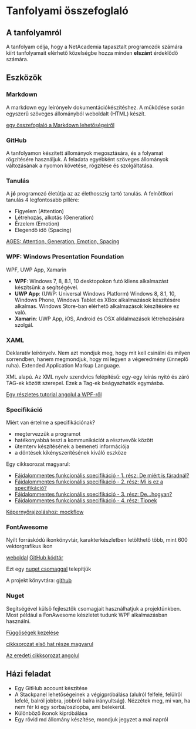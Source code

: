 ﻿# Tanfolyami összefoglaló

## A tanfolyamról

A tanfolyam célja, hogy a NetAcademia tapasztalt programozók számára kiírt tanfolyamait elérhető közelségbe hozza minden **elszánt** érdeklődő számára. 

## Eszközök
### Markdown
A markdown egy leírónyelv dokumentációkészítéshez. A működése során egyszerű szöveges állományból weboldalt (HTML) készít.

[egy összefoglaló a Markdown lehetőségeiről](https://github.com/adam-p/markdown-here/wiki/Markdown-Cheatsheet)

### GitHub
A tanfolyamon készített állományok megosztására, és a folyamat rögzítésére használjuk. A feladata egyébként szöveges állományok változásának a nyomon követése, rögzítése és szolgáltatása.

### Tanulás
A **jó** programozó életútja az az élethosszig tartó tanulás. A felnőttkori tanulás 4 legfontosabb pillére:
- Figyelem (Attention)
- Létrehozás, alkotás (Generation)
- Érzelem (Emotion)
- Elegendő idő (Spacing)

[AGES: Attention, Generation, Emotion, Spacing](https://www.inc.com/laura-garnett/four-secrets-to-learning-anything-according-to-neuroscience.html)

### WPF: Windows Presentation Foundation

WPF, UWP App, Xamarin

- **WPF**: Windows 7, 8, 8.1, 10 desktopokon futó kliens alkalmazást készítsünk a segítségével.
- **UWP App**: (UWP: Universal Windows Platform) Windows 8, 8.1, 10, Windows Phone, Windows Tablet és XBox alkalmazások készítésére alkalmas. Windows Store-ban elérhető alkalmazások készítésére ez való.
- **Xamarin**: UWP App, iOS, Android és OSX alklalmazások létrehozására szolgál.

### XAML
Deklaratív leírónyelv. Nem azt mondjuk meg, hogy mit kell csinálni és milyen sorrendben, hanem megmondjuk, hogy mi legyen a végeredmény (ünneplő ruha).
Extended Application Markup Language.

XML alapú. Az XML nyelv szendvics felépítésű: egy-egy leírás nyitó és záró TAG-ek között szerepel. Ezek a Tag-ek beágyazhatók egymásba.

[Egy részletes tutorial angolul a WPF-ről](http://www.wpf-tutorial.com/)

### Specifikáció
Miért van értelme a specifikációnak?
- megtervezzük a programot
- hatékonyabbá teszi a kommunikációt a résztvevők között
- ütemterv készítésének a bemeneti információja
- a döntések kikényszerítésének kiváló eszköze

Egy cikksorozat magyarul:
- [Fájdalommentes funkcionális specifikáció - 1. rész: De miért is fáradnál?](http://hungarian.joelonsoftware.com/PainlessSpecs/1.html)
- [Fájdalommentes funkcionális specifikáció - 2. rész: Mi is ez a specifikáció?](http://hungarian.joelonsoftware.com/PainlessSpecs/2.html)
- [Fájdalommentes funkcionális specifikáció - 3. rész: De...hogyan?](http://hungarian.joelonsoftware.com/PainlessSpecs/3.html)
- [Fájdalommentes funkcionális specifikáció - 4. rész: Tippek](http://hungarian.joelonsoftware.com/PainlessSpecs/4.html)

[Képernyőrajzoláshoz: mockflow](https://mockflow.com)

### FontAwesome
Nyílt forráskódú ikonkönyvtár, karakterkészletben letölthető több, mint 600 vektorgrafikus ikon

[weboldal](http://fontawesome.io/icons/)
[GitHub kódtár](https://github.com/FortAwesome/Font-Awesome)

Ezt egy [nuget csomaggal](https://www.nuget.org/packages/FontAwesome.WPF/) telepítjük

A projekt könyvtára: [github](https://github.com/charri/Font-Awesome-WPF/)

### Nuget
Segítségével külső fejlesztők csomagjait használhatjuk a projektünkben. Most például a FonAwesome készletet tudunk WPF alkalmazásban használni.

[Függőségek kezelése](http://netacademia.blog.hu/2016/04/21/hogy_kerulhetjuk_el_a_szoftverpusztulast_12factor_app_2_fuggosegek_kezelese)

[cikksorozat első hat része magyarul](http://netacademia.blog.hu/tags/12FactorApp)

[Az eredeti cikksorozat angolul](https://12factor.net/)


## Házi feladat
- Egy GitHub account készítése
- A Stackpanel lehetőségeinek a végigpróbálása (alulról felfelé, felülről lefelé, balról jobbra, jobbról balra irányultság). Nézzétek meg, mi van, ha nem fér ki egy sorba/oszlopba, ami belekerül.
- Különböző ikonok kipróbálása
- Egy rövid md állomány készítése, mondjuk jegyzet a mai napról

